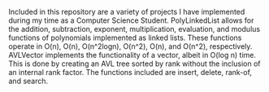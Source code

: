 Included in this repository are a variety of projects I have implemented during my time as a Computer Science Student.
PolyLinkedList allows for the addition, subtraction, exponent, multiplication, evaluation, and modulus functions of polynomials implemented as linked lists. These functions operate in O(n), O(n), O(n^2logn), O(n^2), O(n), and O(n^2), respectively.
AVLVector implements the functionality of a vector, albeit in O(log n) time. This is done by creating an AVL tree sorted by rank without the inclusion of an internal rank factor. The functions included are insert, delete, rank-of, and search.
